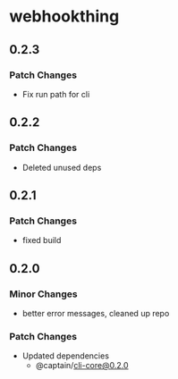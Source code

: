 # webhookthing

## 0.2.3

### Patch Changes

- Fix run path for cli

## 0.2.2

### Patch Changes

- Deleted unused deps

## 0.2.1

### Patch Changes

- fixed build

## 0.2.0

### Minor Changes

- better error messages, cleaned up repo

### Patch Changes

- Updated dependencies
  - @captain/cli-core@0.2.0
